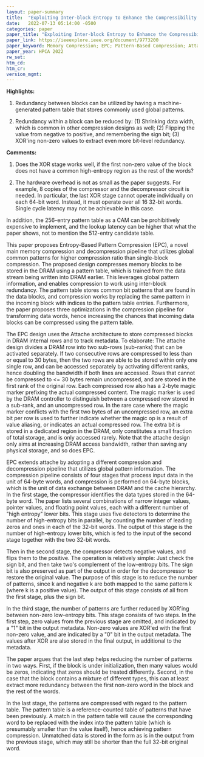```yaml
---
layout: paper-summary
title:  "Exploiting Inter-block Entropy to Enhance the Compressibility of Blocks with Diverse Data"
date:   2022-07-13 05:14:00 -0500
categories: paper
paper_title: "Exploiting Inter-block Entropy to Enhance the Compressibility of Blocks with Diverse Data"
paper_link: https://ieeexplore.ieee.org/document/9773200
paper_keyword: Memory Compression; EPC; Pattern-Based Compression; Attache
paper_year: HPCA 2022
rw_set:
htm_cd:
htm_cr:
version_mgmt:
---
```


**Highlights:**

1. Redundancy between blocks can be utilized by having a machine-generated pattern table that stores 
commonly used global patterns.

2. Redundancy within a block can be reduced by: (1) Shrinking data width, which is common in other
compression designs as well; (2) Flipping the value from negative to positive, and remembering
the sign bit; (3) XOR'ing non-zero values to extract even more bit-level redundancy.

**Comments:**

1. Does the XOR stage works well, if the first non-zero value of the block does not have a common
high-entropy region as the rest of the words?

2. The hardware overhead is not as small as the paper suggests. For example, 8 copies of the compressor
and the decompressor circuit is needed. In particular, the last XOR stage cannot operate individually on
each 64-bit word. Instead, it must operate over all 16 32-bit words. Single cycle latency may not be 
achievable in this case.

In addition, the 256-entry pattern table as a CAM can be prohibitively expensive to implement, and the 
lookup latency can be higher that what the paper shows, not to mention the 512-entry candidate table.

This paper proposes Entropy-Based Pattern Compression (EPC), a novel main memory compression and decompression
pipeline that utilizes global common patterns for higher compression ratio than single-block compression.
The proposed design compresses memory blocks to be stored in the DRAM using a pattern table, which is trained
from the data stream being written into DRAM earlier. This leverages global pattern information, and enables 
compression to work using inter-block redundancy.
The pattern table stores common bit patterns that are found in the data blocks, and compression works by replacing
the same pattern in the incoming block with indices to the pattern table entries.
Furthermore, the paper proposes three optimizations in the compression pipeline for transforming data words,
hence increasing the chances that incoming data blocks can be compressed using the pattern table.

The EPC design uses the Attache architecture to store compressed blocks in DRAM internal rows and to track metadata.
To elaborate: The attache design divides a DRAM row into two sub-rows (sub-ranks) that can be activated 
separately. If two consecutive rows are compressed to less than or equal to 30 bytes, then the two rows are able 
to be stored within only one single row, and can be accessed separately by activating different ranks, hence doubling 
the bandwidth if both lines are accessed.
Rows that cannot be compressed to <= 30 bytes remain uncompressed, and are stored in the 
first rank of the original row.
Each compressed row also has a 2-byte magic marker prefixing the actual compressed content. The magic marker 
is used by the DRAM controller to distinguish between a compressed row stored in a sub-rank, and an uncompressed row.
In the rare case where the magic marker conflicts with the first two bytes of an uncompressed row, 
an extra bit per row is used to further indicate whether the magic op is a result of value aliasing, or indicates 
an actual compressed row. The extra bit is stored in a dedicated region in the DRAM, only constitutes a small
fraction of total storage, and is only accessed rarely.
Note that the attache design only aims at increasing DRAM access bandwidth, rather than saving any physical storage,
and so does EPC.

EPC extends attache by adopting a different compression and decompression pipeline that utilizes global pattern
information.
The compression pipeline consists of four stages that process input data in the unit of 64-byte words,
and compression is performed on 64-byte blocks, which is the unit of data exchange between DRAM and the cache
hierarchy.
In the first stage, the compressor identifies the data types stored in the 64-byte word.
The paper lists several combinations of narrow integer values, pointer values, and floating point values, each
with a different number of "high entropy" lower bits. 
This stage uses five detectors to determine the number of high-entropy bits in parallel, by counting the number of 
leading zeros and ones in each of the 32-bit words.
The output of this stage is the number of high-entropy lower bits, which is fed to the input of the 
second stage together with the two 32-bit words.

Then in the second stage, the compressor detects negative values, and flips them to the positive. 
The operation is relatively simple: Just check the sign bit, and then take two's complement of the 
low-entropy bits. The sign bit is also preserved as part of the output in order for the decompressor
to restore the original value.
The purpose of this stage is to reduce the number of patterns, since k and negative k are both mapped to
the same pattern k (where k is a positive value).
The output of this stage consists of all from the first stage, plus the sign bit.

In the third stage, the number of patterns are further reduced by XOR'ing between non-zero low-entropy bits.
This stage consists of two steps. In the first step, zero values from the previous stage are omitted,
and indicated by a "1" bit in the output metadata.
Non-zero values are XOR'ed with the first non-zero value, and are indicated by a 
"0" bit in the output metadata.
The values after XOR are also stored in the final output, in additional to the metadata.

The paper argues that the last step helps reducing the number of patterns in two ways. First, if the block
is under initialization, then many values would be zeros, indicating that zeros should be 
treated differently.
Second, in the case that the block contains a mixture of different types, this can at least 
extract more redundancy between the first non-zero word in the block and the rest of the words.

In the last stage, the patterns are compressed with regard to the pattern table.
The pattern table is a reference-counted table of patterns that have been previously.
A match in the pattern table will cause the corresponding word to be replaced with the index into the 
pattern table (which is presumably smaller than the value itself), hence achieving pattern compression.
Unmatched data is stored in the form as is in the output from the previous stage, which may still be
shorter than the full 32-bit original word.
